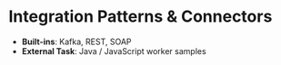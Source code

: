 # Integration Patterns & Connectors

- **Built-ins**: Kafka, REST, SOAP
- **External Task**: Java / JavaScript worker samples
